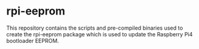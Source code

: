 # rpi-eeprom
This repository contains the scripts and pre-compiled binaries used to create the rpi-eeprom package which is used to update the Raspberry Pi4 bootloader EEPROM.
